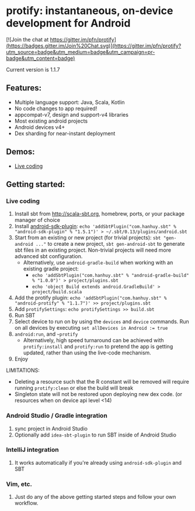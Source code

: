 # protify: instantaneous, on-device development for Android

[![Join the chat at https://gitter.im/pfn/protify](https://badges.gitter.im/Join%20Chat.svg)](https://gitter.im/pfn/protify?utm_source=badge&utm_medium=badge&utm_campaign=pr-badge&utm_content=badge)

Current version is 1.1.7

## Features:

* Multiple language support: Java, Scala, Kotlin
* No code changes to app required!
* appcompat-v7, design and support-v4 libraries
* Most existing android projects
* Android devices v4+
* Dex sharding for near-instant deployment

## Demos:

* [Live coding](https://www.youtube.com/watch?v=4MaGxkqopII)

## Getting started:

### Live coding

1. Install sbt from http://scala-sbt.org, homebrew, ports, or your
   package manager of choice
2. Install [android-sdk-plugin](https://github.com/pfn/android-sdk-plugin):
   `echo 'addSbtPlugin("com.hanhuy.sbt" % "android-sdk-plugin" % "1.5.1")' > ~/.sbt/0.13/plugins/android.sbt`
3. Start from an existing or new project (for trivial projects):
   `sbt "gen-android ..."` to create a new project, `sbt gen-android-sbt` to
   generate sbt files in an existing project. Non-trivial projects will need
   more advanced sbt configuration.
   * Alternatively, use `android-gradle-build` when working with an existing gradle project:
     * `echo 'addSbtPlugin("com.hanhuy.sbt" % "android-gradle-build" % "1.0.0")' > project/plugins.sbt`
     * `echo 'object Build extends android.GradleBuild' > project/build.scala`
4. Add the protify plugin:
   `echo 'addSbtPlugin("com.hanhuy.sbt" % "android-protify" % "1.1.7")' >> project/plugins.sbt`
5. Add `protifySettings`: `echo protifySettings >> build.sbt`
6. Run SBT
7. Select device to run on by using the `devices` and `device` commands. Run
   on all devices by executing `set allDevices in Android := true`
8. `android:run`, and `~protify`
   * Alternatively, high speed turnaround can be achieved with `protify:install`
     and `protify:run` to pretend the app is getting updated, rather than
     using the live-code mechanism.
9. Enjoy

LIMITATIONS:
  * Deleting a resource such that the R constant will be removed will require
    running `protify:clean` or else the build will break
  * Singleton state will not be restored upon deploying new dex code.
    (or resources when on device api level <14)

### Android Studio / Gradle integration

1. sync project in Android Studio
2. Optionally add `idea-sbt-plugin` to run SBT inside of Android Studio

### IntelliJ integration

1. It works automatically if you're already using `android-sdk-plugin` and SBT

### Vim, etc.

1. Just do any of the above getting started steps and follow your own workflow.
